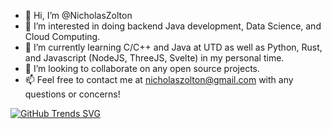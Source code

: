 - 👋 Hi, I’m @NicholasZolton
- 👀 I’m interested in doing backend Java development, Data Science, and Cloud Computing.
- 🌱 I’m currently learning C/C++ and Java at UTD as well as Python, Rust, and Javascript (NodeJS, ThreeJS, Svelte) in my personal time.
- 💞️ I’m looking to collaborate on any open source projects.
- 📫 Feel free to contact me at nicholaszolton@gmail.com with any questions or concerns!

[![GitHub Trends SVG](https://api.githubtrends.io/user/svg/NicholasZolton/langs)](https://githubtrends.io)
